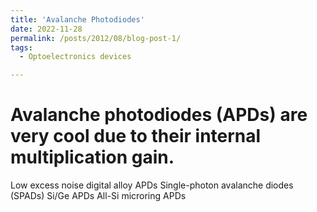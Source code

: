 ```yaml
---
title: 'Avalanche Photodiodes'
date: 2022-11-28
permalink: /posts/2012/08/blog-post-1/
tags:
  - Optoelectronics devices

---
```


Avalanche photodiodes (APDs) are very cool due to their internal multiplication gain.
=====
Low excess noise digital alloy APDs
Single-photon avalanche diodes (SPADs)
Si/Ge APDs
All-Si microring APDs
